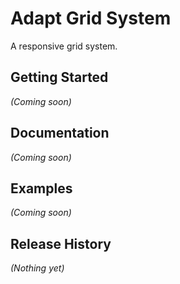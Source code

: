 # Adapt Grid System

A responsive grid system.

## Getting Started
_(Coming soon)_

## Documentation
_(Coming soon)_

## Examples
_(Coming soon)_

## Release History
_(Nothing yet)_
